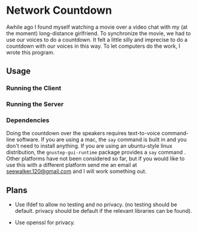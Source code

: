 # Network Countdown

Awhile ago I found myself watching a movie over a video chat with my (at the moment) long-distance girlfriend. To synchronize the movie, we had to use our voices to do a countdown. It felt a little silly and imprecise to do a countdown with our voices in this way. To let computers do the work, I wrote this program.

## Usage

### Running the Client

### Running the Server

### Dependencies

Doing the countdown over the speakers requires text-to-voice command-line software. If you are using a mac, the `say` command is built in and you don't need to install anything. If you are using an ubuntu-style linux distribution, the `gnustep-gui-runtime` package provides a `say` command . Other platforms have not been considered so far, but if you would like to use this with a different platform send me an email at seewalker.120@gmail.com and I will work something out.

## Plans

- Use ifdef to allow no testing and no privacy. (no testing should be default. privacy should be default if the relevant libraries can be found).

- Use openssl for privacy.
